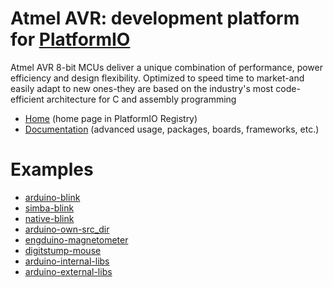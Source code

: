 
# Atmel AVR: development platform for [PlatformIO](https://platformio.org)

Atmel AVR 8-bit MCUs deliver a unique combination of performance, power efficiency and design flexibility. Optimized to speed time to market-and easily adapt to new ones-they are based on the industry's most code-efficient architecture for C and assembly programming

* [Home](https://platformio.org/platforms/atmelavr) (home page in PlatformIO Registry)
* [Documentation](https://docs.platformio.org/page/platforms/atmelavr.html) (advanced usage, packages, boards, frameworks, etc.)

# Examples

* [arduino-blink](https://github.com/platformio/platform-atmelavr/tree/master/examples/arduino-blink)
* [simba-blink](https://github.com/platformio/platform-atmelavr/tree/master/examples/simba-blink)
* [native-blink](https://github.com/platformio/platform-atmelavr/tree/master/examples/native-blink)
* [arduino-own-src_dir](https://github.com/platformio/platform-atmelavr/tree/master/examples/arduino-own-src_dir)
* [engduino-magnetometer](https://github.com/platformio/platform-atmelavr/tree/master/examples/engduino-magnetometer)
* [digitstump-mouse](https://github.com/platformio/platform-atmelavr/tree/master/examples/digitstump-mouse)
* [arduino-internal-libs](https://github.com/platformio/platform-atmelavr/tree/master/examples/arduino-internal-libs)
* [arduino-external-libs](https://github.com/platformio/platform-atmelavr/tree/master/examples/arduino-external-libs)
